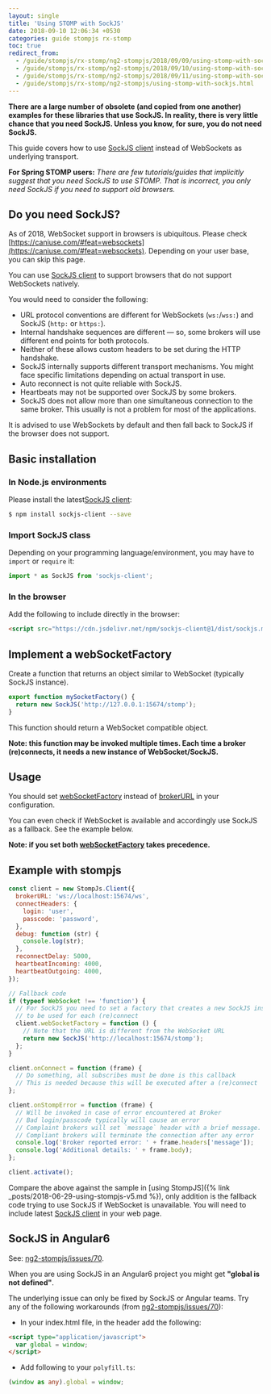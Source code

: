 ```yaml
---
layout: single
title: 'Using STOMP with SockJS'
date: 2018-09-10 12:06:34 +0530
categories: guide stompjs rx-stomp
toc: true
redirect_from:
  - /guide/stompjs/rx-stomp/ng2-stompjs/2018/09/09/using-stomp-with-sockjs.html
  - /guide/stompjs/rx-stomp/ng2-stompjs/2018/09/10/using-stomp-with-sockjs.html
  - /guide/stompjs/rx-stomp/ng2-stompjs/2018/09/11/using-stomp-with-sockjs.html
  - /guide/stompjs/rx-stomp/ng2-stompjs/using-stomp-with-sockjs.html
---
```


**There are a large number of obsolete (and copied from one another)
examples for these libraries that use SockJS.
In reality, there is very little chance that you need SockJS.
Unless you know, for sure, you do not need SockJS.**

This guide covers how to use [SockJS client] instead of WebSockets as underlying transport.

**For Spring STOMP users:**
_There are few tutorials/guides that implicitly suggest that you need SockJS to use STOMP.
That is incorrect, you only need SockJS if you need to support old browsers._

## Do you need SockJS?

As of 2018, WebSocket support in browsers is ubiquitous.
Please check [https://caniuse.com/#feat=websockets](https://caniuse.com/#feat=websockets).
Depending on your user base, you can skip this page.

You can use [SockJS client] to support browsers that do not support WebSockets natively.

You would need to consider the following:

- URL protocol conventions are different for WebSockets (`ws:`/`wss:`) and SockJS (`http:` or `https:`).
- Internal handshake sequences are different — so, some brokers will use different end points for
  both protocols.
- Neither of these allows custom headers to be set during the HTTP handshake.
- SockJS internally supports different transport mechanisms. You might face specific limitations
  depending on actual transport in use.
- Auto reconnect is not quite reliable with SockJS.
- Heartbeats may not be supported over SockJS by some brokers.
- SockJS does not allow more than one simultaneous connection to the same broker.
  This usually is not a problem for most of the applications.

It is advised to use WebSockets by default and then fall back to SockJS if the browser does not support.

## Basic installation

### In Node.js environments

Please install the latest[SockJS client]:

```bash
$ npm install sockjs-client --save
```

### Import SockJS class

Depending on your programming language/environment, you may have to `import` or `require` it:

```typescript
import * as SockJS from 'sockjs-client';
```

### In the browser

Add the following to include directly in the browser:

```html
<script src="https://cdn.jsdelivr.net/npm/sockjs-client@1/dist/sockjs.min.js"></script>
```

## Implement a webSocketFactory

Create a function that returns an object similar to WebSocket (typically SockJS instance).

```typescript
export function mySocketFactory() {
  return new SockJS('http://127.0.0.1:15674/stomp');
}
```

This function should return a WebSocket compatible object.

**Note: this function may be invoked multiple times.
Each time a broker (re)connects, it needs a new instance of WebSocket/SockJS.**

## Usage

You should set [webSocketFactory] instead of [brokerURL] in your configuration.

You can even check if WebSocket is available and accordingly use SockJS as a fallback.
See the example below.

**Note: if you set both [webSocketFactory] takes precedence.**

## Example with stompjs

```javascript
const client = new StompJs.Client({
  brokerURL: 'ws://localhost:15674/ws',
  connectHeaders: {
    login: 'user',
    passcode: 'password',
  },
  debug: function (str) {
    console.log(str);
  },
  reconnectDelay: 5000,
  heartbeatIncoming: 4000,
  heartbeatOutgoing: 4000,
});

// Fallback code
if (typeof WebSocket !== 'function') {
  // For SockJS you need to set a factory that creates a new SockJS instance
  // to be used for each (re)connect
  client.webSocketFactory = function () {
    // Note that the URL is different from the WebSocket URL
    return new SockJS('http://localhost:15674/stomp');
  };
}

client.onConnect = function (frame) {
  // Do something, all subscribes must be done is this callback
  // This is needed because this will be executed after a (re)connect
};

client.onStompError = function (frame) {
  // Will be invoked in case of error encountered at Broker
  // Bad login/passcode typically will cause an error
  // Complaint brokers will set `message` header with a brief message. Body may contain details.
  // Compliant brokers will terminate the connection after any error
  console.log('Broker reported error: ' + frame.headers['message']);
  console.log('Additional details: ' + frame.body);
};

client.activate();
```

Compare the above against the sample in [using StompJS]({% link _posts/2018-06-29-using-stompjs-v5.md %}),
only addition is the fallback code trying to use SockJS if WebSocket is unavailable.
You will need to include latest [SockJS client] in your web page.

## SockJS in Angular6

See: [ng2-stompjs/issues/70].

When you are using SockJS in an Angular6 project you might get **"global is not defined"**.

The underlying issue can only be fixed by SockJS or Angular teams.
Try any of the following workarounds (from [ng2-stompjs/issues/70]):

- In your index.html file, in the header add the following:

```html
<script type="application/javascript">
  var global = window;
</script>
```

- Add following to your `polyfill.ts`:

```typescript
(window as any).global = window;
```

[sockjs client]: https://github.com/sockjs/sockjs-client
[stompconfig]: /api-docs/latest/classes/StompConfig.html
[injectablerxstompconfig]: /api-docs/latest/injectables/InjectableRxStompConfig.html
[websocketfactory]: /api-docs/latest/classes/Client.html#webSocketFactory
[brokerurl]: /api-docs/latest/classes/Client.html#brokerURL
[stomp client]: /api-docs/latest/classes/Client.html
[ng2-stompjs/issues/70]: https://github.com/stomp-js/ng2-stompjs/issues/70
